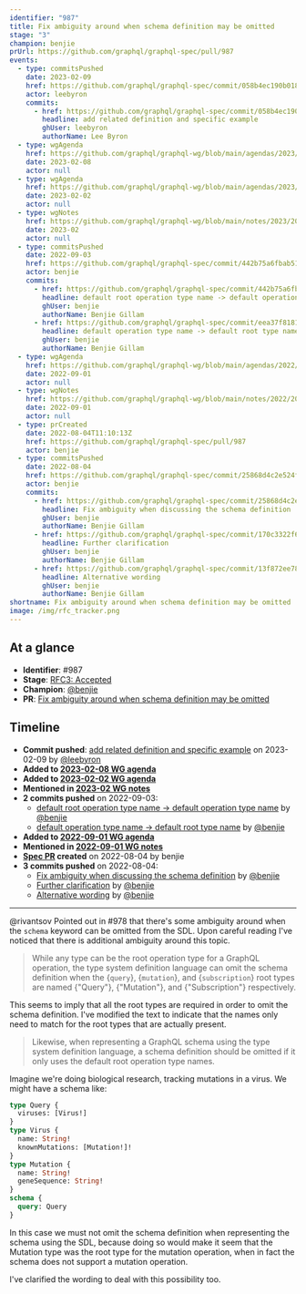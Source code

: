```yaml
---
identifier: "987"
title: Fix ambiguity around when schema definition may be omitted
stage: "3"
champion: benjie
prUrl: https://github.com/graphql/graphql-spec/pull/987
events:
  - type: commitsPushed
    date: 2023-02-09
    href: https://github.com/graphql/graphql-spec/commit/058b4ec190b01834d3a44647b87795235d925d24
    actor: leebyron
    commits:
      - href: https://github.com/graphql/graphql-spec/commit/058b4ec190b01834d3a44647b87795235d925d24
        headline: add related definition and specific example
        ghUser: leebyron
        authorName: Lee Byron
  - type: wgAgenda
    href: https://github.com/graphql/graphql-wg/blob/main/agendas/2023/02-Feb/08-wg-secondary-apac.md
    date: 2023-02-08
    actor: null
  - type: wgAgenda
    href: https://github.com/graphql/graphql-wg/blob/main/agendas/2023/02-Feb/02-wg-primary.md
    date: 2023-02-02
    actor: null
  - type: wgNotes
    href: https://github.com/graphql/graphql-wg/blob/main/notes/2023/2023-02.md
    date: 2023-02
    actor: null
  - type: commitsPushed
    date: 2022-09-03
    href: https://github.com/graphql/graphql-spec/commit/442b75a6fbab516d75725d137e17deed099b6fee
    actor: benjie
    commits:
      - href: https://github.com/graphql/graphql-spec/commit/442b75a6fbab516d75725d137e17deed099b6fee
        headline: default root operation type name -> default operation type name
        ghUser: benjie
        authorName: Benjie Gillam
      - href: https://github.com/graphql/graphql-spec/commit/eea37f81813dbec49c5a71c22531ff9a597a0a2a
        headline: default operation type name -> default root type name
        ghUser: benjie
        authorName: Benjie Gillam
  - type: wgAgenda
    href: https://github.com/graphql/graphql-wg/blob/main/agendas/2022/2022-09-01.md
    date: 2022-09-01
    actor: null
  - type: wgNotes
    href: https://github.com/graphql/graphql-wg/blob/main/notes/2022/2022-09-01.md
    date: 2022-09-01
    actor: null
  - type: prCreated
    date: 2022-08-04T11:10:13Z
    href: https://github.com/graphql/graphql-spec/pull/987
    actor: benjie
  - type: commitsPushed
    date: 2022-08-04
    href: https://github.com/graphql/graphql-spec/commit/25868d4c2e524f30272966fc7d33a89cdfcaa6f1
    actor: benjie
    commits:
      - href: https://github.com/graphql/graphql-spec/commit/25868d4c2e524f30272966fc7d33a89cdfcaa6f1
        headline: Fix ambiguity when discussing the schema definition
        ghUser: benjie
        authorName: Benjie Gillam
      - href: https://github.com/graphql/graphql-spec/commit/170c3322f6985e043f56f465bb3d354b52c4b97b
        headline: Further clarification
        ghUser: benjie
        authorName: Benjie Gillam
      - href: https://github.com/graphql/graphql-spec/commit/13f872ee78de680e70414085e096070b333d4b9f
        headline: Alternative wording
        ghUser: benjie
        authorName: Benjie Gillam
shortname: Fix ambiguity around when schema definition may be omitted
image: /img/rfc_tracker.png
---
```


## At a glance

- **Identifier**: #987
- **Stage**: [RFC3: Accepted](https://github.com/graphql/graphql-spec/blob/main/CONTRIBUTING.md#stage-3-accepted)
- **Champion**: [@benjie](https://github.com/benjie)
- **PR**: [Fix ambiguity around when schema definition may be omitted](https://github.com/graphql/graphql-spec/pull/987)

<!-- BEGIN_CUSTOM_TEXT -->



<!-- END_CUSTOM_TEXT -->

## Timeline

- **Commit pushed**: [add related definition and specific example](https://github.com/graphql/graphql-spec/commit/058b4ec190b01834d3a44647b87795235d925d24) on 2023-02-09 by [@leebyron](https://github.com/leebyron)
- **Added to [2023-02-08 WG agenda](https://github.com/graphql/graphql-wg/blob/main/agendas/2023/02-Feb/08-wg-secondary-apac.md)**
- **Added to [2023-02-02 WG agenda](https://github.com/graphql/graphql-wg/blob/main/agendas/2023/02-Feb/02-wg-primary.md)**
- **Mentioned in [2023-02 WG notes](https://github.com/graphql/graphql-wg/blob/main/notes/2023/2023-02.md)**
- **2 commits pushed** on 2022-09-03:
  - [default root operation type name -> default operation type name](https://github.com/graphql/graphql-spec/commit/442b75a6fbab516d75725d137e17deed099b6fee) by [@benjie](https://github.com/benjie)
  - [default operation type name -> default root type name](https://github.com/graphql/graphql-spec/commit/eea37f81813dbec49c5a71c22531ff9a597a0a2a) by [@benjie](https://github.com/benjie)
- **Added to [2022-09-01 WG agenda](https://github.com/graphql/graphql-wg/blob/main/agendas/2022/2022-09-01.md)**
- **Mentioned in [2022-09-01 WG notes](https://github.com/graphql/graphql-wg/blob/main/notes/2022/2022-09-01.md)**
- **[Spec PR](https://github.com/graphql/graphql-spec/pull/987) created** on 2022-08-04 by benjie
- **3 commits pushed** on 2022-08-04:
  - [Fix ambiguity when discussing the schema definition](https://github.com/graphql/graphql-spec/commit/25868d4c2e524f30272966fc7d33a89cdfcaa6f1) by [@benjie](https://github.com/benjie)
  - [Further clarification](https://github.com/graphql/graphql-spec/commit/170c3322f6985e043f56f465bb3d354b52c4b97b) by [@benjie](https://github.com/benjie)
  - [Alternative wording](https://github.com/graphql/graphql-spec/commit/13f872ee78de680e70414085e096070b333d4b9f) by [@benjie](https://github.com/benjie)

<!-- VERBATIM -->

---

@rivantsov Pointed out in #978 that there's some ambiguity around when the `schema` keyword can be omitted from the SDL. Upon careful reading I've noticed that there is additional ambiguity around this topic.

> While any type can be the root operation type for a GraphQL operation, the type
> system definition language can omit the schema definition when the \{`query`},
> \{`mutation`}, and \{`subscription`} root types are named \{"Query"}, \{"Mutation"},
> and \{"Subscription"} respectively.

This seems to imply that all the root types are required in order to omit the schema definition. I've modified the text to indicate that the names only need to match for the root types that are actually present.

> Likewise, when representing a GraphQL schema using the type system definition
> language, a schema definition should be omitted if it only uses the default root
> operation type names.

Imagine we're doing biological research, tracking mutations in a virus. We might have a schema like:

```graphql
type Query {
  viruses: [Virus!]
}
type Virus {
  name: String!
  knownMutations: [Mutation!]!
}
type Mutation {
  name: String!
  geneSequence: String!
}
schema {
  query: Query
}
```

In this case we must not omit the schema definition when representing the schema using the SDL, because doing so would make it seem that the Mutation type was the root type for the mutation operation, when in fact the schema does not support a mutation operation.

I've clarified the wording to deal with this possibility too.
